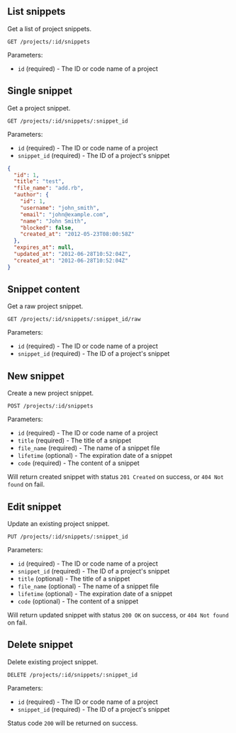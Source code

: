 ## List snippets

Get a list of project snippets.

```
GET /projects/:id/snippets
```

Parameters:

+ `id` (required) - The ID or code name of a project

## Single snippet

Get a project snippet.

```
GET /projects/:id/snippets/:snippet_id
```

Parameters:

+ `id` (required) - The ID or code name of a project
+ `snippet_id` (required) - The ID of a project's snippet

```json
{
  "id": 1,
  "title": "test",
  "file_name": "add.rb",
  "author": {
    "id": 1,
    "username": "john_smith",
    "email": "john@example.com",
    "name": "John Smith",
    "blocked": false,
    "created_at": "2012-05-23T08:00:58Z"
  },
  "expires_at": null,
  "updated_at": "2012-06-28T10:52:04Z",
  "created_at": "2012-06-28T10:52:04Z"
}
```

## Snippet content

Get a raw project snippet.

```
GET /projects/:id/snippets/:snippet_id/raw
```

Parameters:

+ `id` (required) - The ID or code name of a project
+ `snippet_id` (required) - The ID of a project's snippet

## New snippet

Create a new project snippet.

```
POST /projects/:id/snippets
```

Parameters:

+ `id` (required) - The ID or code name of a project
+ `title` (required) - The title of a snippet
+ `file_name` (required) - The name of a snippet file
+ `lifetime` (optional) - The expiration date of a snippet
+ `code` (required) - The content of a snippet

Will return created snippet with status `201 Created` on success, or `404 Not found` on fail.

## Edit snippet

Update an existing project snippet.

```
PUT /projects/:id/snippets/:snippet_id
```

Parameters:

+ `id` (required) - The ID or code name of a project
+ `snippet_id` (required) - The ID of a project's snippet
+ `title` (optional) - The title of a snippet
+ `file_name` (optional) - The name of a snippet file
+ `lifetime` (optional) - The expiration date of a snippet
+ `code` (optional) - The content of a snippet

Will return updated snippet with status `200 OK` on success, or `404 Not found` on fail.

## Delete snippet

Delete existing project snippet.

```
DELETE /projects/:id/snippets/:snippet_id
```

Parameters:

+ `id` (required) - The ID or code name of a project
+ `snippet_id` (required) - The ID of a project's snippet

Status code `200` will be returned on success.

